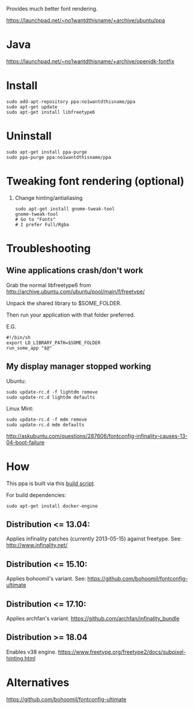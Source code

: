 Provides much better font rendering.

https://launchpad.net/~no1wantdthisname/+archive/ubuntu/ppa

# Java
https://launchpad.net/~no1wantdthisname/+archive/openjdk-fontfix

# Install
```
sudo add-apt-repository ppa:no1wantdthisname/ppa
sudo apt-get update
sudo apt-get install libfreetype6
```

# Uninstall
```
sudo apt-get install ppa-purge
sudo ppa-purge ppa:no1wantdthisname/ppa
```

# Tweaking font rendering (optional)
1. Change hinting/antialiasing
   ```
   sudo apt-get install gnome-tweak-tool
   gnome-tweak-tool
   # Go to "Fonts"
   # I prefer Full/Rgba
   ```

# Troubleshooting

## Wine applications crash/don't work

Grab the normal libfreetype6 from http://archive.ubuntu.com/ubuntu/pool/main/f/freetype/

Unpack the shared library to $SOME_FOLDER.

Then run your application with that folder preferred.

E.G.

```
#!/bin/sh
export LD_LIBRARY_PATH=$SOME_FOLDER
run_some_app "$@"
```

## My display manager stopped working

Ubuntu:

```
sudo update-rc.d -f lightdm remove
sudo update-rc.d lightdm defaults
```

Linux Mint:

```
sudo update-rc.d -f mdm remove
sudo update-rc.d mdm defaults
```

http://askubuntu.com/questions/287606/fontconfig-infinality-causes-13-04-boot-failure

# How

This ppa is built via this [build script](build-all).

For build dependencies:

```
sudo apt-get install docker-engine
```

## Distribution <= 13.04:
Applies infinality patches (currently 2013-05-15) against freetype.
See: http://www.infinality.net/

## Distribution <= 15.10:
Applies bohoomil's variant.
See: https://github.com/bohoomil/fontconfig-ultimate

## Distribution <= 17.10:
Applies archfan's variant.
https://github.com/archfan/infinality_bundle

## Distribution >= 18.04
Enables v38 engine.
https://www.freetype.org/freetype2/docs/subpixel-hinting.html

# Alternatives

https://github.com/bohoomil/fontconfig-ultimate
